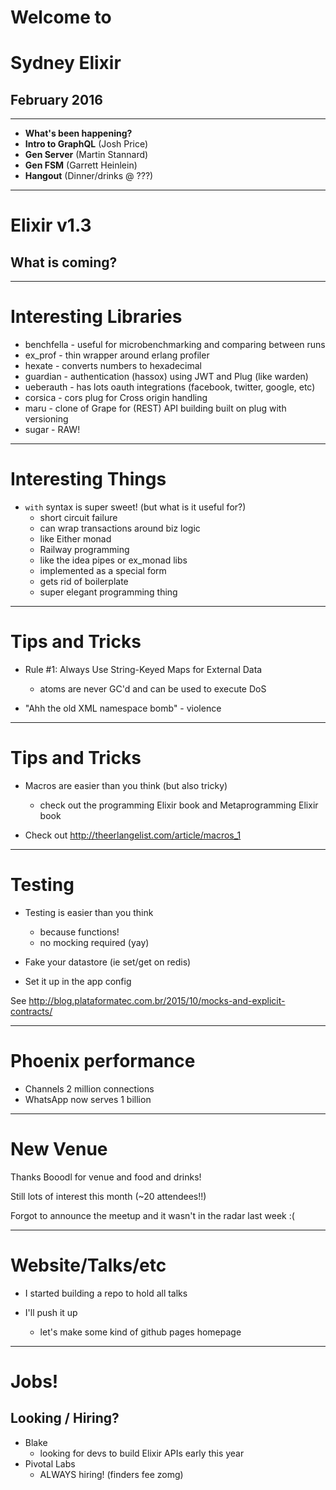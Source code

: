 
# Welcome to
# Sydney Elixir
## February 2016
---
* **What's been happening?**
* **Intro to GraphQL** (Josh Price)
* **Gen Server** (Martin Stannard)
* **Gen FSM** (Garrett Heinlein)
* **Hangout** (Dinner/drinks @ ???)

---
# Elixir v1.3
## What is coming?

---
# Interesting Libraries

* benchfella - useful for microbenchmarking and comparing between runs
* ex_prof - thin wrapper around erlang profiler
* hexate - converts numbers to hexadecimal
* guardian - authentication (hassox) using JWT and Plug (like warden)
* ueberauth - has lots oauth integrations (facebook, twitter, google, etc)
* corsica - cors plug for Cross origin handling
* maru - clone of Grape for (REST) API building built on plug with versioning
* sugar - RAW!

---
# Interesting Things

* `with` syntax is super sweet! (but what is it useful for?)
  - short circuit failure
  - can wrap transactions around biz logic
  - like Either monad
  - Railway programming
  - like the idea pipes or ex_monad libs
  - implemented as a special form
  - gets rid of boilerplate
  - super elegant programming thing

---
# Tips and Tricks

* Rule #1: Always Use String-Keyed Maps for External Data
  - atoms are never GC'd and can be used to execute DoS

* "Ahh the old XML namespace bomb" - violence

---
# Tips and Tricks

* Macros are easier than you think (but also tricky)
  - check out the programming Elixir book and Metaprogramming Elixir book

* Check out http://theerlangelist.com/article/macros_1

---
# Testing

* Testing is easier than you think
  - because functions!
  - no mocking required (yay)

* Fake your datastore (ie set/get on redis)
* Set it up in the app config

See http://blog.plataformatec.com.br/2015/10/mocks-and-explicit-contracts/

---
# Phoenix performance

* Channels 2 million connections
* WhatsApp now serves 1 billion

---
# New Venue

Thanks Booodl for venue and food and drinks!

Still lots of interest this month (~20 attendees!!)

Forgot to announce the meetup and it wasn't in the radar last week :(

---
# Website/Talks/etc

* I started building a repo to hold all talks

* I'll push it up
  - let's make some kind of github pages homepage

---
# Jobs!

## Looking / Hiring?

* Blake
  - looking for devs to build Elixir APIs early this year
* Pivotal Labs
  - ALWAYS hiring! (finders fee zomg)
